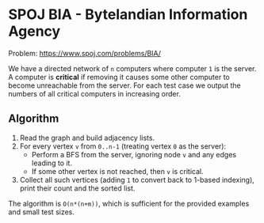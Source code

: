 # SPOJ BIA - Bytelandian Information Agency

Problem: https://www.spoj.com/problems/BIA/

We have a directed network of `n` computers where computer `1` is the server.
A computer is **critical** if removing it causes some other computer to become
unreachable from the server. For each test case we output the numbers of all
critical computers in increasing order.

## Algorithm
1. Read the graph and build adjacency lists.
2. For every vertex `v` from `0..n-1` (treating vertex `0` as the server):
   - Perform a BFS from the server, ignoring node `v` and any edges leading to
     it.
   - If some other vertex is not reached, then `v` is critical.
3. Collect all such vertices (adding `1` to convert back to 1-based indexing),
   print their count and the sorted list.

The algorithm is `O(n*(n+m))`, which is sufficient for the provided examples
and small test sizes.
